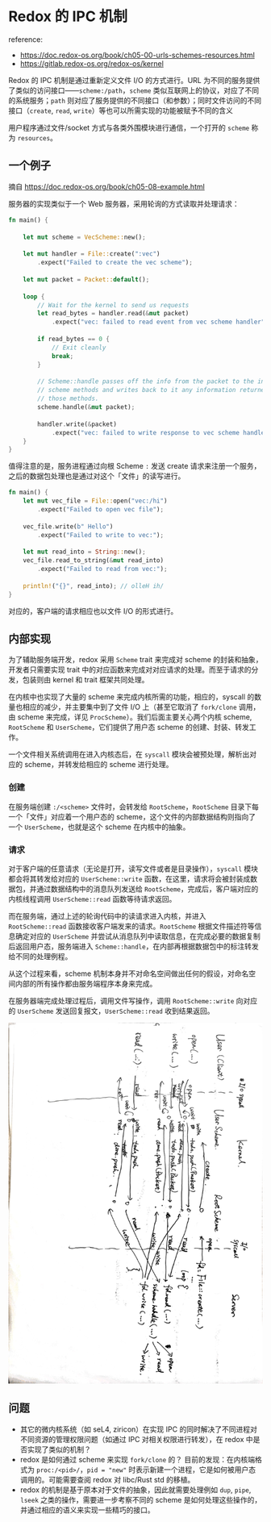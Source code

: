 # Redox 的 IPC 机制

reference: 
+ https://doc.redox-os.org/book/ch05-00-urls-schemes-resources.html
+ https://gitlab.redox-os.org/redox-os/kernel

Redox 的 IPC 机制是通过重新定义文件 I/O 的方式进行。URL 为不同的服务提供了类似的访问接口——`scheme:/path`，`scheme` 类似互联网上的协议，对应了不同的系统服务；`path` 则对应了服务提供的不同接口（和参数）；同时文件访问的不同接口（`create`, `read`, `write`）等也可以所需实现的功能被赋予不同的含义

用户程序通过文件/socket 方式与各类外围模块进行通信，一个打开的 `scheme` 称为 `resources`。

## 一个例子

摘自 https://doc.redox-os.org/book/ch05-08-example.html

服务器的实现类似于一个 Web 服务器，采用轮询的方式读取并处理请求：

``` rust
fn main() {

    let mut scheme = VecScheme::new();

    let mut handler = File::create(":vec")
        .expect("Failed to create the vec scheme");

    let mut packet = Packet::default();

    loop {
        // Wait for the kernel to send us requests
        let read_bytes = handler.read(&mut packet)
            .expect("vec: failed to read event from vec scheme handler");

        if read_bytes == 0 {
            // Exit cleanly
            break;
        }

        // Scheme::handle passes off the info from the packet to the individual
        // scheme methods and writes back to it any information returned by
        // those methods.
        scheme.handle(&mut packet);

        handler.write(&packet)
            .expect("vec: failed to write response to vec scheme handler");
    }
}
```

值得注意的是，服务进程通过向根 Scheme `:` 发送 create 请求来注册一个服务，之后的数据包处理也是通过对这个「文件」的读写进行。

``` rust
fn main() {
    let mut vec_file = File::open("vec:/hi")
        .expect("Failed to open vec file");

    vec_file.write(b" Hello")
        .expect("Failed to write to vec:");

    let mut read_into = String::new();
    vec_file.read_to_string(&mut read_into)
        .expect("Failed to read from vec:");

    println!("{}", read_into); // olleH ih/
}
```

对应的，客户端的请求相应也以文件 I/O 的形式进行。

## 内部实现

为了辅助服务端开发，redox 采用 `Scheme` trait 来完成对 scheme 的封装和抽象，开发者只需要实现 trait 中的对应函数来完成对对应请求的处理。而至于请求的分发，包装则由 kernel 和 trait 框架共同处理。

在内核中也实现了大量的 scheme 来完成内核所需的功能，相应的，syscall 的数量也相应的减少，并主要集中到了文件 I/O 上（甚至它取消了 `fork/clone` 调用，由 scheme 来完成，详见 `ProcScheme`）。我们后面主要关心两个内核 scheme, `RootScheme` 和 `UserScheme`，它们提供了用户态 scheme 的创建、封装、转发工作。

一个文件相关系统调用在进入内核态后，在 `syscall` 模块会被预处理，解析出对应的 scheme，并转发给相应的 scheme 进行处理。

### 创建

在服务端创建 `:/<scheme>` 文件时，会转发给 `RootScheme`，`RootScheme` 目录下每一个「文件」对应着一个用户态的 scheme，这个文件的内部数据结构则指向了一个 `UserScheme`，也就是这个 scheme 在内核中的抽象。

### 请求

对于客户端的任意请求（无论是打开，读写文件或者是目录操作），`syscall` 模块都会将其转发给对应的 `UserScheme::write` 函数，在这里，请求将会被封装成数据包，并通过数据结构中的消息队列发送给 `RootScheme`，完成后，客户端对应的内核线程调用 `UserScheme::read` 函数等待请求返回。

而在服务端，通过上述的轮询代码中的读请求进入内核，并进入 `RootScheme::read` 函数接收客户端发来的请求。`RootScheme` 根据文件描述符等信息确定对应的 `UserScheme` 并尝试从消息队列中读取信息，在完成必要的数据复制后返回用户态，服务端进入 `Scheme::handle`，在内部再根据数据包中的标注转发给不同的处理例程。

从这个过程来看，scheme 机制本身并不对命名空间做出任何的假设，对命名空间内部的所有操作都由服务端程序本身来完成。

在服务器端完成处理过程后，调用文件写操作，调用 `RootScheme::write` 向对应的 `UserScheme` 发送回复报文，`UserScheme::read` 收到结果返回。

![一张粗糙的草图](redox.jpg)

## 问题

+ 其它的微内核系统（如 seL4, ziricon）在实现 IPC 的同时解决了不同进程对不同资源的管理权限问题（如通过 IPC 对相关权限进行转发），在 redox 中是否实现了类似的机制？
+ redox 是如何通过 scheme 来实现 `fork/clone` 的？
  目前的发现：在内核端格式为 `proc:/<pid>/`，`pid = "new"` 时表示新建一个进程，它是如何被用户态调用的。可能需要查阅 redox 对 libc/Rust std 的移植。
+ redox 的机制是基于原本对于文件的抽象，因此就需要处理例如 `dup`, `pipe`, `lseek` 之类的操作，需要进一步考察不同的 scheme 是如何处理这些操作的，并通过相应的语义来实现一些精巧的接口。
